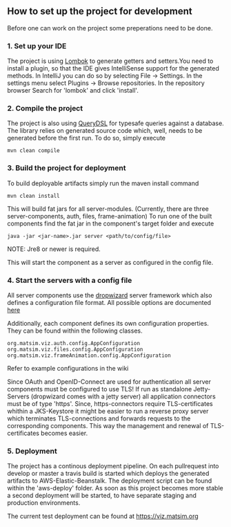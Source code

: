 ## How to set up the project for development

Before one can work on the project some preperations need to be done.

### 1. Set up your IDE

The project is using [Lombok](https://projectlombok.org/) to generate getters 
and setters.You need to install a plugin, so that the IDE gives IntelliSense 
support for the generated methods. In IntelliJ you can do so by selecting
File -> Settings. In the settings menu select Plugins -> Browse repositories. In
the repository browser Search for 'lombok' and click 'install'.

### 2. Compile the project

The project is also using [QueryDSL](http://www.querydsl.com/) for typesafe 
queries against a database. The library relies on generated source code which,
well, needs to be generated before the first run. To do so, simply execute

```
mvn clean compile
```

### 3. Build the project for deployment

To build deployable artifacts simply run the maven install command

```
mvn clean install
```

This will build fat jars for all server-modules. (Currently, there are three server-components, auth, files, frame-animation) To run one of the built components find the fat jar in the component's target folder and execute 

```
java -jar <jar-name>.jar server <path/to/config/file>
```
NOTE: Jre8 or newer is required.

This will start the component as a server as configured in the config file.

### 4. Start the servers with a config file

All server components use the [dropwizard](https://dropwizard.io) server framework which also defines a configuration file format. All possible options are documented [here](https://www.dropwizard.io/1.3.5/docs/manual/configuration.html#man-configuration) 

Additionally, each component defines its own configuration properties. They can be found within the following classes. 

```
org.matsim.viz.auth.config.AppConfiguration
org.matsim.viz.files.config.AppConfiguration
org.matsim.viz.frameAnimation.config.AppConfiguration
```

Refer to example configurations in the wiki

Since OAuth and OpenID-Connect are used for authentication all server components must be configured to use TLS! If run as standalone Jetty-Servers (dropwizard comes with a jetty server) all application connectors must be of type 'https'. Since, https-connectors require TLS-certificates whithin a JKS-Keystore it might be easier to run a reverse proxy server which terminates TLS-connections and forwards requests to the corresponding components. This way the management and renewal of TLS-certificates becomes easier.

### 5. Deployment

The project has a continous deployment pipeline. On each pullrequest into develop or master a travis build is started which deploys the generated artifacts to AWS-Elastic-Beanstalk. The deployment script can be found within the 'aws-deploy' folder. As soon as this project becomes more stable a second deployment will be started, to have separate staging and production environments. 

The current test deployment can be found at https://viz.matsim.org
